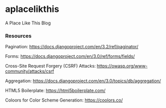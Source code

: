 # aplacelikthis
A Place Like This Blog


### Resources

Pagination:
https://docs.djangoproject.com/en/3.2/ref/paginator/

Forms:
https://docs.djangoproject.com/en/3.0/ref/forms/fields/

Cross-Site Request Forgery (CSRF) Attacks:
https://owasp.org/www-community/attacks/csrf

Aggregation:
https://docs.djangoproject.com/en/3.0/topics/db/aggregation/

HTML5 Boilerplate:
https://html5boilerplate.com/

Coloors for Color Scheme Generation:
https://coolors.co/
